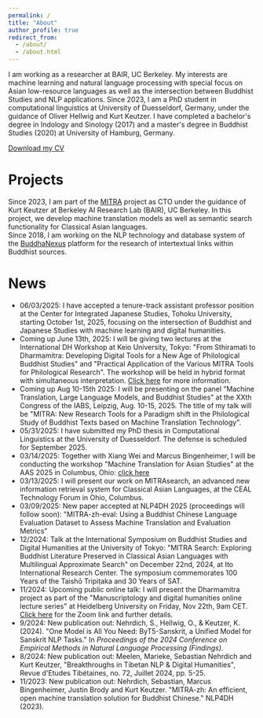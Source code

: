 ```yaml
---
permalink: /
title: "About"
author_profile: true
redirect_from: 
  - /about/
  - /about.html
---
```


I am working as a researcher at BAIR, UC Berkeley. My interests are machine learning and natural language processing with special focus on Asian low-resource languages as well as the intersection between Buddhist Studies and NLP applications. Since 2023, I am a PhD student in computational linguistics at University of Duesseldorf, Germany, under the guidance of Oliver Hellwig and Kurt Keutzer. I have completed a bachelor's degree in Indology and Sinology (2017) and a master's degree in Buddhist Studies (2020) at University of Hamburg, Germany. 

[Download my CV](/files/cv-2025-june.pdf)

Projects
=====
Since 2023, I am part of the [MITRA](https://dharmamitra.org) project as CTO under the guidance of Kurt Keutzer at Berkeley AI Research Lab (BAIR), UC Berkeley. In this project, we develop machine translation models as well as semantic search functionality for Classical Asian languages.  
Since 2018, I am working on the NLP technology and database system of the [BuddhaNexus](https://buddhanexus.net) platform for the research of intertextual links within Buddhist sources.  

News
=====
- 06/03/2025: I have accepted a tenure-track assistant professor position at the Center for Integrated Japanese Studies, Tohoku University, starting October 1st, 2025, focusing on the intersection of Buddhist and Japanese Studies with machine learning and digital humanities.
- Coming up June 13th, 2025: I will be giving two lectures at the International DH Workshop at Keio University, Tokyo: "From Sthiramati to Dharmamitra: Developing Digital Tools for a New Age of Philological Buddhist Studies" and "Practical Application of the Various MITRA Tools for Philological Research". The workshop will be held in hybrid format with simultaneous interpretation. [Click here](https://sites.google.com/view/dhws2025b/) for more information.
- Coming up Aug 10-15th 2025: I will be presenting on the panel "Machine Translation, Large Language Models, and Buddhist Studies" at the XXth Congress of the IABS, Leipzig, Aug. 10-15, 2025. The title of my talk will be "MITRA: New Research Tools for a Paradigm shift in the Philological Study of Buddhist Texts based on Machine Translation Technology".
- 05/31/2025: I have submitted my PhD thesis in Computational Linguistics at the University of Duesseldorf. The defense is scheduled for September 2025.
- 03/14/2025: Together with Xiang Wei and Marcus Bingenheimer, I will be conducting the workshop "Machine Translation for Asian Studies" at the AAS 2025 in Columbus, Ohio: [click here](https://asianstudies.confex.com/asianstudies/2025/meetingapp.cgi/Session/8470)
- 03/13/2025: I will present our work on MITRAsearch, an advanced new information retrieval system for Classical Asian Languages, at the CEAL Technology Forum in Ohio, Columbus. 
- 03/09/2025: New paper accepted at NLP4DH 2025 (proceedings will follow soon): "MITRA-zh-eval: Using a Buddhist Chinese Language Evaluation Dataset to Assess Machine Translation and Evaluation Metrics"
- 12/2024: Talk at the International Symposium on Buddhist Studies and Digital Humanities at the University of Tokyo: "MITRA Search: Exploring Buddhist Literature Preserved in Classical Asian Languages with Multilingual Approximate Search" on December 22nd, 2024, at Ito International Research Center. The symposium commemorates 100 Years of the Taishō Tripiṭaka and 30 Years of SAT.
- 11/2024: Upcoming public online talk: I will present the Dharmamitra project as part of the "Manuscriptology and digital humanities online lecture series" at Heidelberg University on Friday, Nov 22th, 9am CET. [Click here](https://www.sai.uni-heidelberg.de/en/events-at-sai/dharmamitra-2024-11-22) for the Zoom link and further details.  
- 9/2024: New publication out: Nehrdich, S., Hellwig, O., & Keutzer, K. (2024). "One Model is All You Need: ByT5-Sanskrit, a Unified Model for Sanskrit NLP Tasks." In <i>Proceedings of the 2024 Conference on Empirical Methods in Natural Language Processing (Findings)</i>.  
- 8/2024: New publication out: Meelen, Marieke, Sebastian Nehrdich and Kurt Keutzer, "Breakthroughs in Tibetan NLP & Digital Humanities", Revue d'Etudes Tibétaines, no. 72, Juillet 2024, pp. 5-25.    
- 11/2023: New publication out: Nehrdich, Sebastian, Marcus Bingenheimer, Justin Brody and Kurt Keutzer. "MITRA-zh: An efficient, open machine translation solution for Buddhist Chinese." NLP4DH (2023).  




